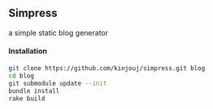 ## Simpress


a simple static blog generator


#### Installation


```bash
git clone https://github.com/kinjouj/simpress.git blog
cd blog
git submodule update --init
bundle install
rake build
```
